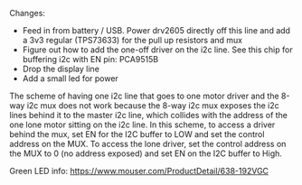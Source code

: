Changes:
 - Feed in from battery / USB. Power drv2605 directly off this line and add a 3v3 regular (TPS73633) for the pull up resistors and mux
 - Figure out how to add the one-off driver on the i2c line. See this chip for buffering i2c with EN pin: PCA9515B
 - Drop the display line
 - Add a small led for power


The scheme of having one i2c line that goes to one motor driver and the 8-way i2c mux does not work because
the 8-way i2c mux exposes the i2c lines behind it to the master i2c line, which collides with the address of the one lone
motor sitting on the i2c line. In this scheme, to access a driver behind the mux, set EN for the I2C buffer to LOW and set the control
address on the MUX. To access the lone driver, set the control address on the MUX to 0 (no address exposed) and set EN on the I2C buffer to High.

Green LED info:
https://www.mouser.com/ProductDetail/638-192VGC 

